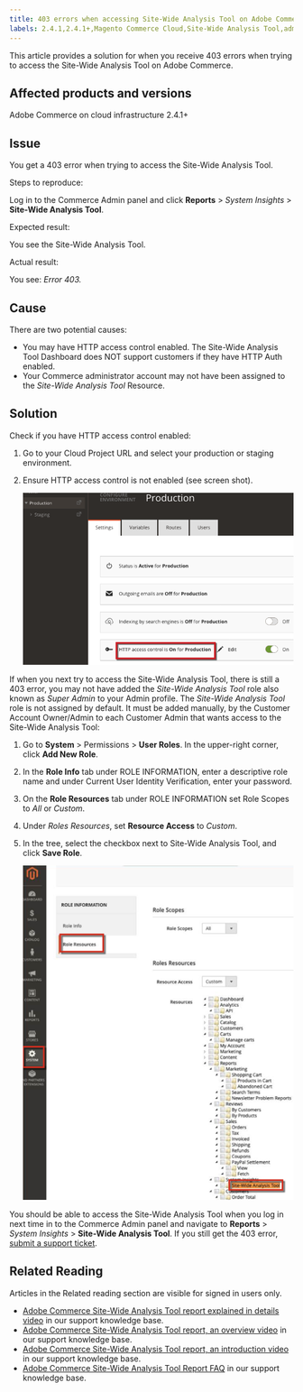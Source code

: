 ```yaml
---
title: 403 errors when accessing Site-Wide Analysis Tool on Adobe Commerce
labels: 2.4.1,2.4.1+,Magento Commerce Cloud,Site-Wide Analysis Tool,admin,error,permissions,troubleshooting,Magento,Adobe Commerce,cloud infrastructure
---
```


This article provides a solution for when you receive 403 errors when trying to access the Site-Wide Analysis Tool on Adobe Commerce.

## Affected products and versions

Adobe Commerce on cloud infrastructure 2.4.1+

## Issue

You get a 403 error when trying to access the Site-Wide Analysis Tool.

 <span class="wysiwyg-underline">Steps to reproduce:</span>

Log in to the Commerce Admin panel and click **Reports** > *System Insights* > **Site-Wide Analysis Tool**.

 <span class="wysiwyg-underline">Expected result:</span>

You see the Site-Wide Analysis Tool.

<span class="wysiwyg-underline">Actual result:</span>

You see: *Error 403.*

## Cause

There are two potential causes:

* You may have HTTP access control enabled. The Site-Wide Analysis Tool Dashboard does NOT support customers if they have HTTP Auth enabled.
* Your Commerce administrator account may not have been assigned to the *Site-Wide Analysis Tool* Resource.

## Solution

Check if you have HTTP access control enabled:

1. Go to your Cloud Project URL and select your production or staging environment.
1. Ensure HTTP access control is not enabled (see screen shot).  

    ![swat_http_access_control.png](assets/swat_http_access_control.png)

If when you next try to access the Site-Wide Analysis Tool, there is still a 403 error, you may not have added the *Site-Wide Analysis Tool* role also known as *Super Admin* to your Admin profile. The *Site-Wide Analysis Tool* role is not assigned by default. It must be added manually, by the Customer Account Owner/Admin to each Customer Admin that wants access to the Site-Wide Analysis Tool:

1. Go to **System** > Permissions > **User Roles**. In the upper-right corner, click **Add New Role**.
1. In the **Role Info** tab under ROLE INFORMATION, enter a descriptive role name and under Current User Identity Verification, enter your password.
1. On the **Role Resources** tab under ROLE INFORMATION set Role Scopes to *All* or *Custom*.
1. Under *Roles Resources*, set **Resource Access** to *Custom*.
1. In the tree, select the checkbox next to Site-Wide Analysis Tool, and click **Save Role**.

    ![swat_access_role.png](assets/swat_access_role.png)


You should be able to access the Site-Wide Analysis Tool when you log in next time in to the Commerce Admin panel and navigate to **Reports** > *System Insights* > **Site-Wide Analysis Tool**. If you still get the 403 error, [submit a support ticket](https://support.magento.com/hc/en-us/articles/360019088251-Submit-a-support-ticket).

## Related Reading

Articles in the Related reading section are visible for signed in users only.

* [Adobe Commerce Site-Wide Analysis Tool report explained in details video](https://support.magento.com/hc/en-us/articles/360048981531-Magento-Site-Wide-Analysis-Tool-report-explained-in-details-video) in our support knowledge base.
* [Adobe Commerce Site-Wide Analysis Tool report, an overview video](https://support.magento.com/hc/en-us/articles/360048980791-Magento-Site-Wide-Analysis-Tool-report-an-overview-video) in our support knowledge base.
* [Adobe Commerce Site-Wide Analysis Tool report, an introduction video](https://support.magento.com/hc/en-us/articles/360048980691-Magento-Site-Wide-Analysis-Tool-report-an-introduction-video) in our support knowledge base.
* [Adobe Commerce Site-Wide Analysis Tool Report FAQ](https://support.magento.com/hc/en-us/articles/360048646671-Magento-Site-Wide-Analysis-Tool-Report-FAQ) in our support knowledge base.
